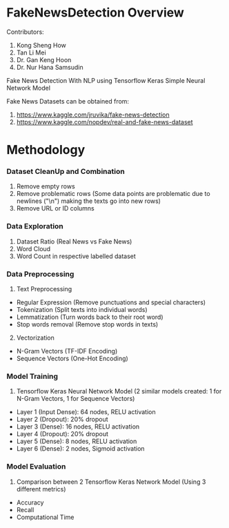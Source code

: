 # FakeNewsDetection Overview

Contributors:
  1. Kong Sheng How
  2. Tan Li Mei
  3. Dr. Gan Keng Hoon
  4. Dr. Nur Hana Samsudin


Fake News Detection With NLP using Tensorflow Keras Simple Neural Network Model

Fake News Datasets can be obtained from:
  1. https://www.kaggle.com/jruvika/fake-news-detection
  2. https://www.kaggle.com/nopdev/real-and-fake-news-dataset

# Methodology

### Dataset CleanUp and Combination
1. Remove empty rows
2. Remove problematic rows (Some data points are problematic due to newlines ("\n") making the texts go into new rows)
3. Remove URL or ID columns

### Data Exploration
1. Dataset Ratio (Real News vs Fake News)
2. Word Cloud
3. Word Count in respective labelled dataset 

### Data Preprocessing
1. Text Preprocessing
  - Regular Expression (Remove punctuations and special characters)
  - Tokenization (Split texts into individual words)
  - Lemmatization (Turn words back to their root word)
  - Stop words removal (Remove stop words in texts)
  
  
2. Vectorization
  - N-Gram Vectors (TF-IDF Encoding)
  - Sequence Vectors (One-Hot Encoding)
  

### Model Training
1. Tensorflow Keras Neural Network Model (2 similar models created: 1 for N-Gram Vectors, 1 for Sequence Vectors)
  - Layer 1 (Input Dense): 64 nodes, RELU activation
  - Layer 2 (Dropout): 20% dropout
  - Layer 3 (Dense): 16 nodes, RELU activation
  - Layer 4 (Dropout): 20% dropout
  - Layer 5 (Dense): 8 nodes, RELU activation
  - Layer 6 (Dense): 2 nodes, Sigmoid activation 
  

### Model Evaluation
1. Comparison between 2 Tensorflow Keras Network Model (Using 3 different metrics)
  - Accuracy  
  - Recall   
  - Computational Time
  
